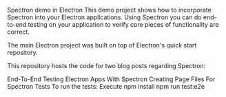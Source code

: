 Spectron demo in Electron
This demo project shows how to incorporate Spectron into your Electron applications. Using Spectron you can do end-to-end testing on your application to verify core pieces of functionality are correct.

The main Electron project was built on top of Electron's quick start repository.

This repository hosts the code for two blog posts regarding Spectron:

End-To-End Testing Electron Apps With Spectron
Creating Page Files For Spectron Tests
To run the tests:
Execute npm install npm run test:e2e
